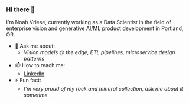 ### Hi there 👋

I'm Noah Vriese, currently working as a Data Scientist in the field of enterprise vision and generative AI/ML product development in Portland, OR.

- 💬 Ask me about:
  - _Vision models @ the edge, ETL pipelines, microservice design patterns_
- 📫 How to reach me:
  - [LinkedIn](https://www.linkedin.com/in/noah-vriese/)
- ⚡ Fun fact:
  - _I'm very proud of my rock and mineral collection, ask me about it sometime._ 

